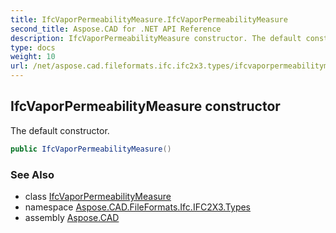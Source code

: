 ```yaml
---
title: IfcVaporPermeabilityMeasure.IfcVaporPermeabilityMeasure
second_title: Aspose.CAD for .NET API Reference
description: IfcVaporPermeabilityMeasure constructor. The default constructor
type: docs
weight: 10
url: /net/aspose.cad.fileformats.ifc.ifc2x3.types/ifcvaporpermeabilitymeasure/ifcvaporpermeabilitymeasure/
---
```

## IfcVaporPermeabilityMeasure constructor

The default constructor.

```csharp
public IfcVaporPermeabilityMeasure()
```

### See Also

* class [IfcVaporPermeabilityMeasure](../)
* namespace [Aspose.CAD.FileFormats.Ifc.IFC2X3.Types](../../ifcvaporpermeabilitymeasure/)
* assembly [Aspose.CAD](../../../)


